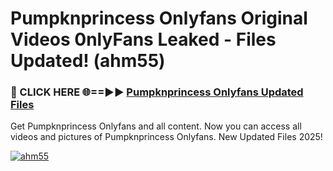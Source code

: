 # Pumpknprincess Onlyfans Original Videos 0nlyFans Leaked - Files Updated! (ahm55)

<h3>🔴 CLICK HERE 🌐==►► <a href="https://tinyurl.com/ehrbuxhb" rel="nofollow">Pumpknprincess Onlyfans Updated Files</a></h3>

Get Pumpknprincess Onlyfans and all content. Now you can access all videos and pictures of Pumpknprincess Onlyfans. New Updated Files 2025!

[![ahm55](https://i.imgur.com/lVYEuWS.gif)](https://tinyurl.com/ehrbuxhb)
